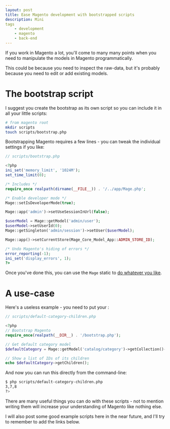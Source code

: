 ```yaml
---
layout: post
title: Ease Magento development with bootstrapped scripts
description: Mini 
tags
    - development
    - magento
    - back-end
---
```


If you work in Magento a lot, you'll come to many many points when you need to manipulate the models in Magento programmatically.

This could be because you need to inspect the raw-data, but it's probably because you need to edit or add existing models.

The bootstrap script
===

I suggest you create the bootstrap as its own script so you can include it in all your little scripts:

``` bash
# from magento root
mkdir scripts
touch scripts/bootstrap.php
```

Bootstrapping Magento requires a few lines - you can tweak the individual settings if you like:


``` php
// scripts/bootstrap.php

<?php
ini_set('memory_limit', '1024M');
set_time_limit(0);

/* Includes */
require_once realpath(dirname(__FILE__)) . '/../app/Mage.php';

/* Enable developer mode */
Mage::setIsDeveloperMode(true);

Mage::app('admin')->setUseSessionInUrl(false);

$userModel = Mage::getModel('admin/user');
$userModel->setUserId(0);
Mage::getSingleton('admin/session')->setUser($userModel);

Mage::app()->setCurrentStore(Mage_Core_Model_App::ADMIN_STORE_ID);

/* Undo Magento's hiding of errors */
error_reporting(-1);
ini_set('display_errors', 1);
?>
```

Once you've done this, you can use the `Mage` static to [do whatever you like](http://www.magentocommerce.com/knowledge-base/entry/magento-for-dev-part-1-introduction-to-magento). 

A use-case
===

Here's a useless example - you need to put your :

``` php
// scripts/default-category-children.php

<?php
// Bootstrap Magento
require_once(realpath(__DIR__) . '/bootstrap.php');

// Get default category model
$defaultCategory = Mage::getModel('catalog/category')->getCollection()->addAttributeToSelect('*')->addFieldToFilter('category_code','default')->getFirstItem();

// Show a list of IDs of its children
echo $defaultCategory->getChildren();
```

And now you can run this directly from the command-line:

``` bash
$ php scripts/default-category-children.php
3,7,8
?>
```

There are many useful things you can do with these scripts - not to mention writing them will increase your understanding of Magento like nothing else.

I will also post some good example scripts here in the near future, and I'll try to remember to add the links below.
